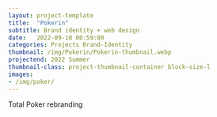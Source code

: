 ```yaml
---
layout: project-template
title:  "Pokerin"
subtitle: Brand identity + web design
date:   2022-09-10 00:59:00
categories: Projects Brand-Identity
thumbnail: /img/Pokerin/Pokerin-thumbnail.webp
projectend: 2022 Summer
thumbnail-class: project-thumbnail-container block-size-l
images:
- /img/poker/
---
```


Total Poker rebranding 